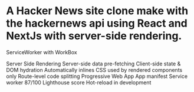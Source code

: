 <h1>A Hacker News site clone make with the hackernews api using React and NextJs with server-side rendering.</h1>
ServiceWorker with WorkBox


Server Side Rendering
Server-side data pre-fetching
Client-side state & DOM hydration
Automatically inlines CSS used by rendered components only
Route-level code splitting
Progressive Web App
App manifest
Service worker
87/100 Lighthouse score
Hot-reload in development
